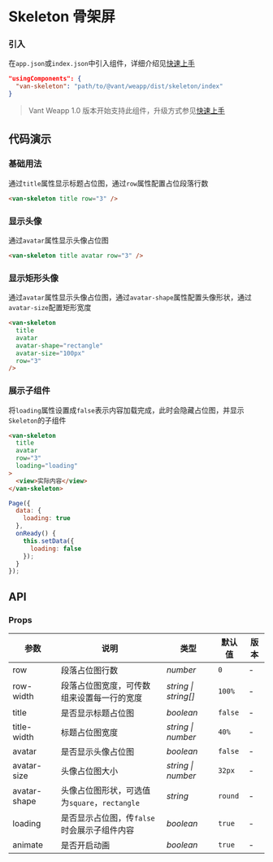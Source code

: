# Skeleton 骨架屏

### 引入

在`app.json`或`index.json`中引入组件，详细介绍见[快速上手](#/quickstart#yin-ru-zu-jian)

```json
"usingComponents": {
  "van-skeleton": "path/to/@vant/weapp/dist/skeleton/index"
}
```

> Vant Weapp 1.0 版本开始支持此组件，升级方式参见[快速上手](#/quickstart)

## 代码演示

### 基础用法

通过`title`属性显示标题占位图，通过`row`属性配置占位段落行数

```html
<van-skeleton title row="3" />
```

### 显示头像

通过`avatar`属性显示头像占位图

```html
<van-skeleton title avatar row="3" />
```

### 显示矩形头像

通过`avatar`属性显示头像占位图，通过`avatar-shape`属性配置头像形状，通过`avatar-size`配置矩形宽度

```html
<van-skeleton
  title
  avatar
  avatar-shape="rectangle"
  avatar-size="100px"
  row="3"
/>
```

### 展示子组件

将`loading`属性设置成`false`表示内容加载完成，此时会隐藏占位图，并显示`Skeleton`的子组件

```html
<van-skeleton
  title
  avatar
  row="3"
  loading="loading"
>
  <view>实际内容</view>
</van-skeleton>
```

```js
Page({
  data: {
    loading: true
  },
  onReady() {
    this.setData({
      loading: false
    });
  }
});
```

## API

### Props

| 参数 | 说明 | 类型 | 默认值 | 版本 |
|------|------|------|------|------|
| row | 段落占位图行数 | *number* | `0` | - |
| row-width | 段落占位图宽度，可传数组来设置每一行的宽度 | *string \| string[]* | `100%` | - |
| title | 是否显示标题占位图 | *boolean* | `false` | - |
| title-width | 标题占位图宽度 | *string \| number* | `40%` | - |
| avatar | 是否显示头像占位图 | *boolean* | `false` | - |
| avatar-size | 头像占位图大小 | *string \| number* | `32px` | - |
| avatar-shape | 头像占位图形状，可选值为`square`，`rectangle` | *string* | `round` | - |
| loading | 是否显示占位图，传`false`时会展示子组件内容 | *boolean* | `true` | - |
| animate | 是否开启动画 | *boolean* | `true` | - |
